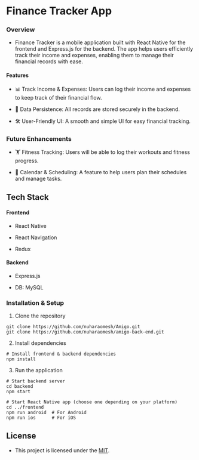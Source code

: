 # Finance Tracker App

### Overview

- Finance Tracker is a mobile application built with React Native for the frontend and Express.js for the backend. The app helps users efficiently track their income and expenses, enabling them to manage their financial records with ease.

#### Features

- 📊 Track Income & Expenses: Users can log their income and expenses to keep track of their financial flow.

- 📂 Data Persistence: All records are stored securely in the backend.

- 🛠️ User-Friendly UI: A smooth and simple UI for easy financial tracking.

### Future Enhancements

- 🏋️ Fitness Tracking: Users will be able to log their workouts and fitness progress.

- 📅 Calendar & Scheduling: A feature to help users plan their schedules and manage tasks.

## Tech Stack

#### Frontend

- React Native

- React Navigation

- Redux

#### Backend

- Express.js

- DB: MySQL

### Installation & Setup

1. Clone the repository
```
git clone https://github.com/nuharaomesh/Amigo.git
git clone https://github.com/nuharaomesh/amigo-back-end.git
```

2. Install dependencies

```
# Install frontend & backend dependencies
npm install
```

3. Run the application

```
# Start backend server
cd backend
npm start
```

```
# Start React Native app (choose one depending on your platform)
cd ../frontend
npm run android  # For Android
npm run ios      # For iOS
```

## License

- This project is licensed under the [MIT](License).
